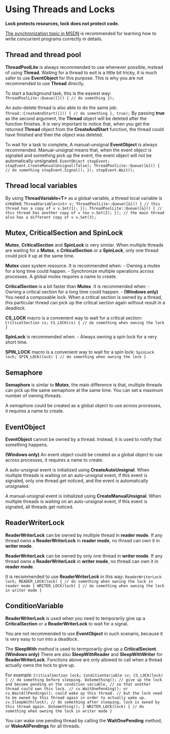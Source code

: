 # Using Threads and Locks

**Lock protects resources, lock does not protect code.**

[The synchronization topic in MSDN](https://docs.microsoft.com/en-us/windows/win32/sync/synchronization) is recommended for learning how to write concurrent programs correctly in details.

## Thread and thread pool

**ThreadPoolLite** is always recommended to use whenever possible, instead of using **Thread**. Waiting for a thread to exit is a little bit tricky, it is much safer to use **EventObject** for this purpose. This is why you are not recommended to use **Thread** directly.

To start a background task, this is the easiest way: ``` ThreadPoolLite::Queue([]() { // do something }); ```

An auto-delete thread is also able to do the same job: ``` Thread::CreateAndStart([]() { // do something }, true); ``` By passing **true** as the second argument, the **Thread** object will be deleted after the function finishes. It is very important to notice that, when you get the returned **Thread** object from the **CreateAndStart** function, the thread could have finished and then the object was deleted.

To wait for a task to complete, A manual-unsignal **EventObject** is always recommended. Manual-unsignal means that, when the event object is signaled and something pick up the event, the event object will not be automatically unsignaled. ``` EventObject stopEvent; stopEvent.CreateManualUnsignal(false); ThreadPoolLite::Queue([&]() { // do something stopEvent.Signal(); }); stopEvent.Wait(); ```

## Thread local variables

By using **ThreadVariable\<T\>** as a global variable, a thread local variable is created. ``` ThreadVariable<int> v; ThreadPoolLite::Queue([&]() { // this thread has a copy of v v.Set(1); }); ThreadPoolLite::Queue([&]() { // this thread has another copy of v too v.Set(2); }); // the main thread also has a different copy of v v.Set(3); ```

## Mutex, CriticalSection and SpinLock

**Mutex**, **CriticalSection** and **SpinLock** is very similar. When multiple threads are waiting for a **Mutex**, a **CriticalSection** or a **SpinLock**, only one thread could pick it up at the same time.

**Mutex** uses system resource. It is recommended when: - Owning a mutex for a long time could happen. - Synchronize multiple operations across processes. A global mutex requires a name to create.

**CriticalSection** is a bit faster than **Mutex**. It is recommended when: - Owning a critical section for a long time could happen. - **(Windows only)** You need a composable lock. When a critical section is owned by a thread, this particular thread can pick up the critical section again without result in a deadlock.

**CS_LOCK** macro is a convenient way to wait for a critical section: ``` CriticalSection cs; CS_LOCK(cs) { // do something when owning the lock } ```

**SpinLock** is recommended when. - Always owning a spin lock for a very short time.

**SPIN_LOCK** macro is a convenient way to wait for a spin lock: ``` SpinLock lock; SPIN_LOCK(lock) { // do something when owning the lock } ```

## Semaphore

**Semaphore** is simlar to **Mutex**, the main difference is that, multiple threads can pick up the same semaphore at the same time. You can set a maximum number of owning threads.

A semaphore could be created as a global object to use across processes, it requires a name to create.

## EventObject

**EventObject** cannot be owned by a thread. Instead, it is used to notify that something happens.

**(Windows only)** An event object could be created as a global object to use across processes, it requires a name to create.

A auto-unsignal event is initialized using **CreateAutoUnsignal**. When multiple threads is waiting on an auto-unsignal event, if this event is signaled, only one thread get noticed, and the event is automatically unsignaled.

A manual-unsignal event is initialized using **CreateManualUnsignal**. When multiple threads is waiting on an auto-unsignal event, if this event is signaled, all threads get noticed.

## ReaderWriterLock

**ReaderWriterLock** can be owned by multiple thread in **reader mode**. If any thread owns a **ReaderWriterLock** in **reader mode**, no thread can own it in **writer mode**.

**ReaderWriterLock** can be owned by only one thread in **writer mode**. If any thread owns a **ReaderWriterLock** in **writer mode**, no thread can own it in **reader mode**.

It is recommended to use **ReaderWriterLock** in this way: ``` ReaderWriterLock lock; READER_LOCK(lock) { // do something when owning the lock in reader mode } WRITER_LOCK(lock) { // do something when owning the lock in writer mode } ```

## ConditionVariable

**ReaderWriterLock** is used when you need to temporarily give up a **CriticalSection** or a **ReaderWriterLock** to wait for a signal.

You are not recommended to use **EventObject** in such scenario, because it is very easy to run into a deadlock.

The **SleepWith** method is used to termporarily give up a **CriticalSeciont**. **(Windows only)** There are also **SleepWithReader** and **SleepWithWriter** for **ReaderWriterLock**. Functions above are only allowed to call when a thread actually owns the lock to give up.

For example: ``` CriticalSection lock; ConditionVariable cv; CS_LOCK(lock) { // do something before sleeping. DoSomething(); // give up the lock and become pending on the condition variable, // so that another thread could own this lock. // cv.WaitOnePending(); or cv.WaitAllPendings(); could wake up this thread. // but the lock need to be owned by this thread again in order to actually wake up. cv.SleepWith(lock); // do something after sleeping, lock is owned by this thread again. DoSomething(); } WRITER_LOCK(lock) { // do something when owning the lock in writer mode } ```

You can wake one pending thread by calling the **WaitOnePending** method, or **WakeAllPendings** for all threads.

